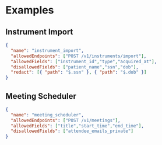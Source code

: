 # Examples

## Instrument Import
```json
{
  "name": "instrument_import",
  "allowedEndpoints": ["POST /v1/instruments/import"],
  "allowedFields": ["instrument_id","type","acquired_at"],
  "disallowedFields": ["patient_name","ssn","dob"],
  "redact": [{ "path": "$.ssn" }, { "path": "$.dob" }]
}
```

## Meeting Scheduler
```json
{
  "name": "meeting_scheduler",
  "allowedEndpoints": ["POST /v1/meetings"],
  "allowedFields": ["title","start_time","end_time"],
  "disallowedFields": ["attendee_emails_private"]
}
```

